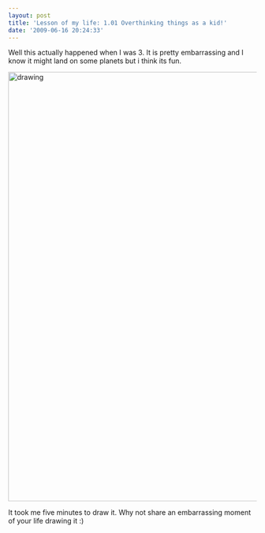 ```yaml
---
layout: post
title: 'Lesson of my life: 1.01 Overthinking things as a kid!'
date: '2009-06-16 20:24:33'
---
```


Well this actually happened when I was 3. It is pretty embarrassing and I know it might land on some planets but i think its fun.

<img class="alignnone size-full wp-image-703" title="drawing" src="http://geekyogre.com/content/images/2009/06/drawing.png" alt="drawing" width="581" height="870" />

It took me five minutes to draw it. Why not share an embarrassing moment of your life drawing it :)
